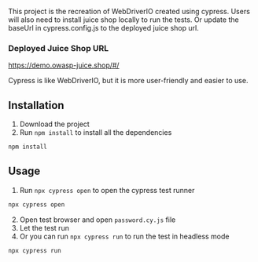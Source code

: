This project is the recreation of WebDriverIO created using cypress.
Users will also need to install juice shop locally to run the tests.
Or update the baseUrl in cypress.config.js to the deployed juice shop url.

### Deployed Juice Shop URL
https://demo.owasp-juice.shop/#/

Cypress is like WebDriverIO, but it is more user-friendly and easier to use.

## Installation
1. Download the project
2. Run `npm install` to install all the dependencies
```bash
npm install
```

## Usage
1. Run `npx cypress open` to open the cypress test runner
```bash
npx cypress open
```
2. Open test browser and open `password.cy.js` file
3. Let the test run
4. Or you can run `npx cypress run` to run the test in headless mode
```bash
npx cypress run
```